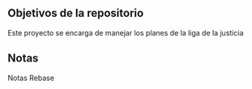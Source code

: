 ## Objetivos de la repositorio

Este proyecto se encarga de manejar los planes de la liga de la justicia


## Notas
Notas Rebase
